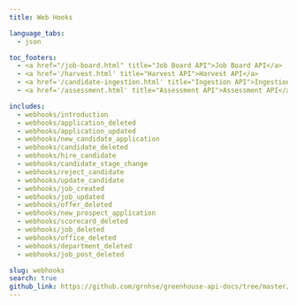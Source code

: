 ```yaml
---
title: Web Hooks

language_tabs:
  - json

toc_footers:
  - <a href="/job-board.html" title="Job Board API">Job Board API</a>
  - <a href='/harvest.html' title="Harvest API">Harvest API</a>
  - <a href='/candidate-ingestion.html' title="Ingestion API">Ingestion API</a>
  - <a href='/assessment.html' title="Assessment API">Assessment API</a>

includes:
  - webhooks/introduction
  - webhooks/application_deleted
  - webhooks/application_updated
  - webhooks/new_candidate_application
  - webhooks/candidate_deleted
  - webhooks/hire_candidate
  - webhooks/candidate_stage_change
  - webhooks/reject_candidate
  - webhooks/update_candidate
  - webhooks/job_created
  - webhooks/job_updated
  - webhooks/offer_deleted
  - webhooks/new_prospect_application
  - webhooks/scorecard_deleted
  - webhooks/job_deleted
  - webhooks/office_deleted
  - webhooks/department_deleted
  - webhooks/job_post_deleted

slug: webhooks
search: true
github_link: https://github.com/grnhse/greenhouse-api-docs/tree/master/source/includes/webhooks
---
```


